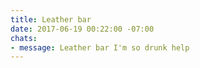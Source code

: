 ```yaml
---
title: Leather bar
date: 2017-06-19 00:22:00 -07:00
chats:
- message: Leather bar I'm so drunk help
---
```


